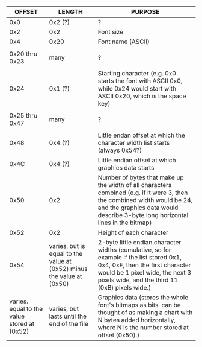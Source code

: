 
| OFFSET                                      | LENGTH                                                                | PURPOSE                                                                                                                                                                                                          |
| ------------------------------------------- | --------------------------------------------------------------------- | ---------------------------------------------------------------------------------------------------------------------------------------------------------------------------------------------------------------- |
| 0x0                                         | 0x2 (?)                                                               | ?                                                                                                                                                                                                                |
| 0x2                                         | 0x2                                                                   | Font size                                                                                                                                                                                                        |
| 0x4                                         | 0x20                                                                  | Font name (ASCII)                                                                                                                                                                                                |
|                                             |                                                                       |                                                                                                                                                                                                                  |
| 0x20 thru 0x23                              | many                                                                  | ?                                                                                                                                                                                                                |
|                                             |                                                                       |                                                                                                                                                                                                                  |
| 0x24                                        | 0x1 (?)                                                               | Starting character (e.g. 0x0 starts the font with ASCII 0x0, while 0x24 would start with ASCII 0x20, which is the space key)                                                                                     |
|                                             |                                                                       |                                                                                                                                                                                                                  |
| 0x25 thru 0x47                              | many                                                                  | ?                                                                                                                                                                                                                |
|                                             |                                                                       |                                                                                                                                                                                                                  |
| 0x48                                        | 0x4 (?)                                                               | Little endan offset at which the character width list starts (always 0x54?)                                                                                                                                      |
| 0x4C                                        | 0x4 (?)                                                               | Little endian offset at which graphics data starts                                                                                                                                                               |
| 0x50                                        | 0x2                                                                   | Number of bytes that make up the width of all characters combined (e.g. if it were 3, then the combined width would be 24, and the graphics data would describe 3-byte long horizontal lines in the bitmap)      |
| 0x52                                        | 0x2                                                                   | Height of each character                                                                                                                                                                                         |
| 0x54                                        | varies, but is equal to the value at (0x52) minus the value at (0x50) | 2-byte little endian character widths (cumulative, so for example if the list stored 0x1, 0x4, 0xF, then the first character would be 1 pixel wide, the next 3 pixels wide, and the third 11 (0xB) pixels wide.) |
| varies. equal to the value stored at (0x52) | varies, but lasts until the end of the file                           | Graphics data (stores the whole font's bitmaps as bits. can be thought of as making a chart with N bytes added horizontally, where N is the number stored at offset (0x50).)                                     |








